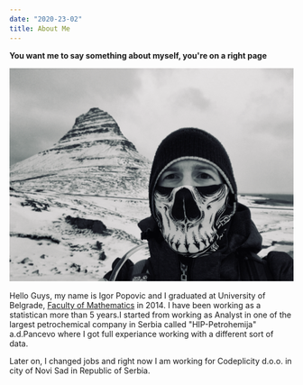 ```yaml
---
date: "2020-23-02"
title: About Me
---
```


**You want me to say something about myself, you're on a right page**

![*Igor Popovic, Iceland 2020*](igor2.png)

Hello Guys, my name is Igor Popovic and I graduated at University of Belgrade, [Faculty of Mathematics](http://www.matf.bg.ac.rs/eng/) in 2014. I have been working as a statistican more than 5 years.I started from working as Analyst in one of the largest petrochemical company in Serbia called "HIP-Petrohemija" a.d.Pancevo where I got full experiance working with a different sort of data.

Later on, I changed jobs and right now I am working for Codeplicity d.o.o. in city of Novi Sad in Republic of Serbia.


